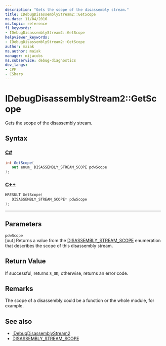 ```yaml
---
description: "Gets the scope of the disassembly stream."
title: IDebugDisassemblyStream2::GetScope
ms.date: 11/04/2016
ms.topic: reference
f1_keywords:
- IDebugDisassemblyStream2::GetScope
helpviewer_keywords:
- IDebugDisassemblyStream2::GetScope
author: maiak
ms.author: maiak
manager: mijacobs
ms.subservice: debug-diagnostics
dev_langs:
- CPP
- CSharp
---
```

# IDebugDisassemblyStream2::GetScope

Gets the scope of the disassembly stream.

## Syntax

### [C#](#tab/csharp)
```csharp
int GetScope( 
   out enum_ DISASSEMBLY_STREAM_SCOPE pdwScope
);
```
### [C++](#tab/cpp)
```cpp
HRESULT GetScope( 
   DISASSEMBLY_STREAM_SCOPE* pdwScope
);
```
---

## Parameters
`pdwScope`\
[out] Returns a value from the [DISASSEMBLY_STREAM_SCOPE](../../../extensibility/debugger/reference/disassembly-stream-scope.md) enumeration that describes the scope of this disassembly stream.

## Return Value
 If successful, returns `S_OK`; otherwise, returns an error code.

## Remarks
 The scope of a disassembly could be a function or the whole module, for example.

## See also
- [IDebugDisassemblyStream2](../../../extensibility/debugger/reference/idebugdisassemblystream2.md)
- [DISASSEMBLY_STREAM_SCOPE](../../../extensibility/debugger/reference/disassembly-stream-scope.md)
